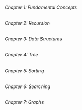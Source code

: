 ###### Chapter 1: Fundamental Concepts
###### Chapter 2: Recursion
###### Chapter 3: Data Structures
###### Chapter 4: Tree
###### Chapter 5: Sorting
###### Chapter 6: Searching
###### Chapter 7: Graphs 
